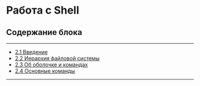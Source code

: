 # Работа с Shell

## Содержание блока

---

- [2.1 Введение](/2%20Работа%20с%20Shell/2.1%20Введение.md)
- [2.2 Иерархия файловой системы](/2%20Работа%20с%20Shell/2.2%20Иерархия%20файловой%20системы.md)
- [2.3 Об оболочке и командах](/2%20Работа%20с%20Shell/2.3%20Об%20оболочке%20и%20командах.md)
- [2.4 Основные команды](/2%20Работа%20с%20Shell/2.4%20Основные%20команды.md)

---
